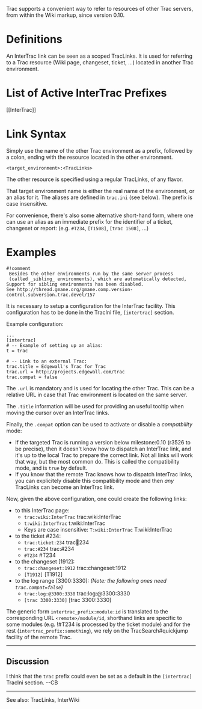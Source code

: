 Trac supports a convenient way to refer to resources of other Trac servers, from within the Wiki markup, since version 0.10.

# Definitions

An InterTrac link can be seen as a scoped TracLinks.
It is used for referring to a Trac resource 
(Wiki page, changeset, ticket, ...) located in another
Trac environment.

# List of Active InterTrac Prefixes

[[InterTrac]]

# Link Syntax

Simply use the name of the other Trac environment as a prefix, 
followed by a colon, ending with the resource located in the other environment.

	
	<target_environment>:<TracLinks>
	

The other resource is specified using a regular TracLinks, of any flavor.

That target environment name is either the real name of the 
environment, or an alias for it. 
The aliases are defined in `trac.ini` (see below).
The prefix is case insensitive.

For convenience, there's also some alternative short-hand form, 
where one can use an alias as an immediate prefix 
for the identifier of a ticket, changeset or report:
(e.g. `#T234`, `[T1508]`, `[trac 1508]`, ...)

# Examples

	
	#!comment
	 Besides the other environments run by the same server process
	 (called _sibling_ environments), which are automatically detected,
	Support for sibling environments has been disabled.
	See http://thread.gmane.org/gmane.comp.version-control.subversion.trac.devel/157
	

It is necessary to setup a configuration for the InterTrac facility.
This configuration has to be done in the TracIni file, `[intertrac]` section.

Example configuration:
	
	...
	[intertrac]
	# -- Example of setting up an alias:
	t = trac
	
	# -- Link to an external Trac:
	trac.title = Edgewall's Trac for Trac
	trac.url = http://projects.edgewall.com/trac
	trac.compat = false
	

The `.url` is mandatory and is used for locating the other Trac.
This can be a relative URL in case that Trac environment is located 
on the same server.

The `.title` information will be used for providing an useful tooltip
when moving the cursor over an InterTrac links.

Finally, the `.compat` option can be used to activate or disable
a _compatbility_ mode:
* If the targeted Trac is running a version below milestone:0.10 
   (r3526 to be precise), then it doesn't know how to dispatch an InterTrac 
   link, and it's up to the local Trac to prepare the correct link. 
   Not all links will work that way, but the most common do. 
   This is called the compatibility mode, and is `true` by default. 
* If you know that the remote Trac knows how to dispatch InterTrac links, 
   you can explicitely disable this compatibility mode and then _any_ 
   TracLinks can become an InterTrac link.

Now, given the above configuration, one could create the following links:
* to this InterTrac page:
   * `trac:wiki:InterTrac` trac:wiki:InterTrac
   * `t:wiki:InterTrac` t:wiki:InterTrac
   * Keys are case insensitive: `T:wiki:InterTrac` T:wiki:InterTrac
* to the ticket #234:
   * `trac:ticket:234` trac:ticket:234
   * `trac:#234` trac:#234 
   * `#T234` #T234
* to the changeset [1912]:
   * `trac:changeset:1912` trac:changeset:1912
   * `[T1912]` [T1912]
* to the log range [3300:3330]: *(Note: the following ones need `trac.compat=false`)*
   * `trac:log:@3300:3330` trac:log:@3300:3330  
   * `[trac 3300:3330]` [trac 3300:3330] 

The generic form `intertrac_prefix:module:id` is translated
to the corresponding URL `<remote>/module/id`, shorthand links
are specific to some modules (e.g. !#T234 is processed by the
ticket module) and for the rest (`intertrac_prefix:something`),
we rely on the TracSearch#quickjump facility of the remote Trac.

----
## Discussion

I think that the `trac` prefix could even be set as a default in the `[intertrac]` TracIni section. --CB

----
See also: TracLinks, InterWiki
